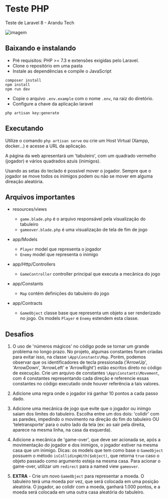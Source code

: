 # Teste PHP

Teste de Laravel 8 - Arandu Tech

![imagem](./teste-img.png)

## Baixando e instalando

 - Pré requisitos: PHP >= 7.3 e extensões exigidas pelo Laravel.
 - Clone o repositório em uma pasta
 - Instale as dependências e compile o JavaScript
```
composer install
npm install
npm run dev
```
 - Copie o arquivo `.env.example` com o nome `.env`, na raiz do diretório.
 - Configure a chave da aplicação laravel

```
php artisan key:generate
```
## Executando

Utilize o comando `php artisan serve` ou crie um Host Virtual (Xampp, docker...) e acesse a URL da aplicação.

A página da web apresentará um 'tabuleiro', com um quadrado vermelho (jogador) e vários quadrados azuis (inimigos).

Usando as setas do teclado é possível mover o jogador. Sempre que o jogador se move todos os inimigos podem ou não se mover em alguma direação aleatória.

## Arquivos importantes

 - resources/views
    - `game.blade.php` é o arquivo responsável pela visualização do tabuleiro
    - `gameover.blade.php` é uma visualização de tela de fim de jogo

 - app/Models
    - `Player` model que representa o jogador
    - `Enemy` model que representa o inimigo

 - app/Http/Controllers
    - `GameController` controller principal que executa a mecânica do jogo
 - app/Constants
    - `Map` contém definições do tabuleiro do jogo
 - app/Contracts
    - `GameObject` classe base que representa um objeto a ser renderizado no jogo. Os models `Player` e `Enemy` estendem esta classe.

## Desafios

1. O uso de 'números mágicos' no código pode se tornar um grande problema no longo prazo. No projeto, algumas constantes foram criadas para evitar isso, na classe `\App\Constants\Map`. Porém, podemos observar que os identificadores de tecla pressionada ('ArrowUp', 'ArrowDown', 'ArrowLeft' e 'ArrowRight') estão escritos direto no código de execução. Crie um arquivo de constantes `\App\Constants\Movement`, com 4 constantes representando cada direção e referencie essas constantes no código executado onde houver referência a tais valores.

2. Adicione uma regra onde o jogador irá ganhar 10 pontos a cada passo dado.

3. Adicione uma mecânica de jogo que evite que o jogador ou inimgo saiam dos limites do tabuleiro. Escolha entre um dos dois: 'colidir' com as paredes, impedindo o movimento na direção do fim do tabuleiro OU 'teletransporte' para o outro lado da tela (ex: ao sair pela direita, aparece na mesma linha, na casa da esquerda).

4. Adicione a mecânica de 'game-over', que deve ser acionada se, após a movimentação do jogador e dos inimigos, o jogador estiver na mesma casa que um inimigo. Dicas: os models que tem como base o `GameObject` possuem o método `isCollidingWith($object)`, que retorna `true` caso o objeto passado como argumento esteja na mesma casa. Para acionar o game-over, utilizar um `redirect` para a named view `gameover`.

5. **EXTRA** - Crie um novo `GameObject` para representar a moeda. O tabuleiro terá uma moeda por vez, que será colocada em uma posição aleatória. O jogador, ao colidir com a moeda, ganhará 1.000 pontos, e a moeda será colocada em uma outra casa aleatória do tabuleiro.